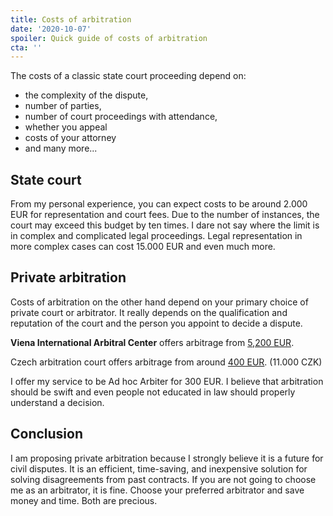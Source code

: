 ```yaml
---
title: Costs of arbitration
date: '2020-10-07'
spoiler: Quick guide of costs of arbitration
cta: ''
---
```



The costs of a classic state court proceeding depend on:

- the complexity of the dispute,
- number of parties,
- number of court proceedings with attendance,
- whether you appeal
- costs of your attorney
- and many more...

## State court

From my personal experience, you can expect costs to be around 2.000 EUR for representation and court fees. Due to the number of instances, the court may exceed this budget by ten times. I dare not say where the limit is in complex and complicated legal proceedings. Legal representation in more complex cases can cost 15.000 EUR and even much more.

## Private arbitration

Costs of arbitration on the other hand depend on your primary choice of private court or arbitrator. It really depends on the qualification and reputation of the court and the person you appoint to decide a dispute.

**Viena International Arbitral Center** offers arbitrage from [5,200 EUR](https://www.viac.eu/en/arbitration/cost-calculator).

Czech arbitration court offers arbitrage from around [400 EUR](https://www.soud.cz/sazebniky). (11.000 CZK)

I offer my service to be Ad hoc Arbiter for 300 EUR. I believe that arbitration should be swift and even people not educated in law should properly understand a decision.

## Conclusion

I am proposing private arbitration because I strongly believe it is a future for civil disputes. It is an efficient, time-saving, and inexpensive solution for solving disagreements from past contracts. If you are not going to choose me as an arbitrator, it is fine. Choose your preferred arbitrator and save money and time. Both are precious.
